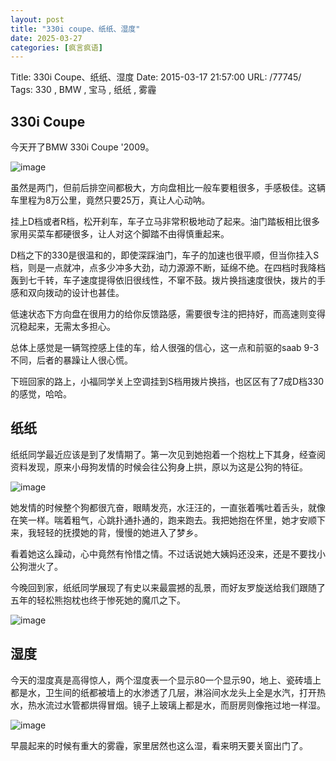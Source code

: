 ```yaml
---
layout: post
title: "330i coupe、纸纸、湿度"
date: 2025-03-27
categories: [疯言疯语]
---
```


Title: 330i Coupe、纸纸、湿度
Date: 2015-03-17 21:57:00
URL: /77745/
Tags: 330 , BMW , 宝马 , 纸纸 , 雾霾

## 330i Coupe

今天开了BMW 330i Coupe '2009。

![image](http://img.weimao.me/2019-05-21-032324.jpg)

虽然是两门，但前后排空间都极大，方向盘相比一般车要粗很多，手感极佳。这辆车里程为8万公里，竟然只要25万，真让人心动呐。

挂上D档或者R档，松开刹车，车子立马非常积极地动了起来。油门踏板相比很多家用买菜车都硬很多，让人对这个脚踏不由得慎重起来。

D档之下的330是很温和的，即使深踩油门，车子的加速也很平顺，但当你挂入S档，则是一点就冲，点多少冲多大劲，动力源源不断，延绵不绝。在四档时我降档轰到七千转，车子速度提得依旧很线性，不窜不鼓。拨片换挡速度很快，拨片的手感和双向拨动的设计也甚佳。

低速状态下方向盘在很用力的给你反馈路感，需要很专注的把持好，而高速则变得沉稳起来，无需太多担心。

总体上感觉是一辆驾控感上佳的车，给人很强的信心，这一点和前驱的saab 9-3不同，后者的暴躁让人很心慌。

下班回家的路上，小福同学关上空调挂到S档用拨片换挡，也区区有了7成D档330的感觉，哈哈。

## 纸纸

纸纸同学最近应该是到了发情期了。第一次见到她抱着一个抱枕上下其身，经查阅资料发现，原来小母狗发情的时候会往公狗身上拱，原以为这是公狗的特征。

![image](http://img.weimao.me/2019-05-21-032327.png)

她发情的时候整个狗都很亢奋，眼睛发亮，水汪汪的，一直张着嘴吐着舌头，就像在笑一样。喘着粗气，心跳扑通扑通的，跑来跑去。我把她抱在怀里，她才安顺下来，我轻轻的抚摸她的背，慢慢的她进入了梦乡。

看着她这么躁动，心中竟然有怜惜之情。不过话说她大姨妈还没来，还是不要找小公狗泄火了。

今晚回到家，纸纸同学展现了有史以来最震撼的乱景，而好友罗旋送给我们跟随了五年的轻松熊抱枕也终于惨死她的魔爪之下。

![image](http://img.weimao.me/2019-05-21-032329.jpg)

## 湿度

今天的湿度真是高得惊人，两个湿度表一个显示80一个显示90，地上、瓷砖墙上都是水，卫生间的纸都被墙上的水渗透了几层，淋浴间水龙头上全是水汽，打开热水，热水流过水管都烘得冒烟。镜子上玻璃上都是水，而厨房则像拖过地一样湿。

![image](http://img.weimao.me/2019-05-21-032334.jpg)

早晨起来的时候有重大的雾霾，家里居然也这么湿，看来明天要关窗出门了。